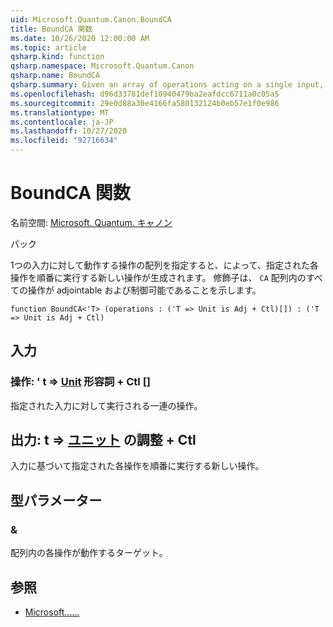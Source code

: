 ```yaml
---
uid: Microsoft.Quantum.Canon.BoundCA
title: BoundCA 関数
ms.date: 10/26/2020 12:00:00 AM
ms.topic: article
qsharp.kind: function
qsharp.namespace: Microsoft.Quantum.Canon
qsharp.name: BoundCA
qsharp.summary: Given an array of operations acting on a single input, produces a new operation that performs each given operation in sequence. The modifier `CA` indicates that all operations in the array are adjointable and controllable.
ms.openlocfilehash: d96d33781def10940479ba2eafdcc6711a0c05a5
ms.sourcegitcommit: 29e0d88a30e4166fa580132124b0eb57e1f0e986
ms.translationtype: MT
ms.contentlocale: ja-JP
ms.lasthandoff: 10/27/2020
ms.locfileid: "92716634"
---
```

# <a name="boundca-function"></a>BoundCA 関数

名前空間: [Microsoft. Quantum. キャノン](xref:Microsoft.Quantum.Canon)

パック [](https://nuget.org/packages/)


1つの入力に対して動作する操作の配列を指定すると、によって、指定された各操作を順番に実行する新しい操作が生成されます。
修飾子は、 `CA` 配列内のすべての操作が adjointable および制御可能であることを示します。

```qsharp
function BoundCA<'T> (operations : ('T => Unit is Adj + Ctl)[]) : ('T => Unit is Adj + Ctl)
```


## <a name="input"></a>入力

### <a name="operations--t--unit-adj--ctl"></a>操作: ' t => [Unit](xref:microsoft.quantum.lang-ref.unit) 形容詞 + Ctl []

指定された入力に対して実行される一連の操作。



## <a name="output--t--unit-adj--ctl"></a>出力: t => [ユニット](xref:microsoft.quantum.lang-ref.unit) の調整 + Ctl

入力に基づいて指定された各操作を順番に実行する新しい操作。

## <a name="type-parameters"></a>型パラメーター

### <a name="t"></a>&

配列内の各操作が動作するターゲット。

## <a name="see-also"></a>参照

- [Microsoft......](xref:Microsoft.Quantum.Canon.Bound)